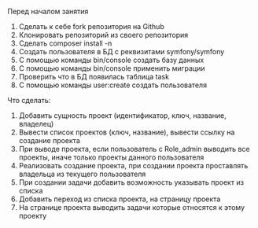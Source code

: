 Перед началом занятия

1. Сделать к себе fork репозитория на Github
2. Клонировать репозиторий из своего репозитория
3. Сделать composer install -n
4. Создать пользователя в БД с реквизитами symfony/symfony
5. С помощью команды bin/console создать базу данных
6. С помощью команды bin/console применить миграции
7. Проверить что в БД появилась таблица task
8. С помощью команды user:create создать пользователя


Что сделать:
1. Добавить сущность проект (идентификатор, ключ, название, владелец)
2. Вывести список проектов (ключ, название), вывести ссылку на создание проекта
3. При выводе проекта, если пользователь с Role_admin выводить все проекты, иначе только проекты данного пользователя
4. Реализовать создание проекта, при создании проекта проставлять владельца из текущего пользователя
5. При создании задачи добавить возможность указывать проект из списка
6. Добавить переход из списка проекта, на страницу проекта
7. На странице проекта выводить задачи которые относятся к этому проекту


